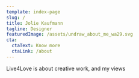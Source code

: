 ```yaml
---
template: index-page
slug: /
title: Jolie Kaufmann
tagline: Designer
featuredImage: /assets/undraw_about_me_wa29.svg
cta:
  ctaText: Know more
  ctaLink: /about
---
```

Live4Love is about creative work, and my views